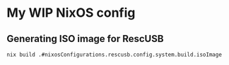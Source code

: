 # My WIP NixOS config

## Generating ISO image for RescUSB
```bash
nix build .#nixosConfigurations.rescusb.config.system.build.isoImage
```
